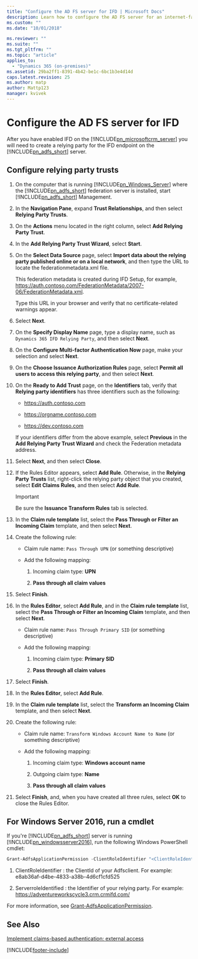 ```yaml
---
title: "Configure the AD FS server for IFD | Microsoft Docs"
description: Learn how to configure the AD FS server for an internet-facing deployment with Dynamics 365 Customer Engagement (on-premises)
ms.custom: ""
ms.date: "10/01/2018"

ms.reviewer: ""
ms.suite: ""
ms.tgt_pltfrm: ""
ms.topic: "article"
applies_to: 
  - "Dynamics 365 (on-premises)"
ms.assetid: 29ba2ff1-8391-4b42-be1c-6bc1b3e4d14d
caps.latest.revision: 25
ms.author: matp
author: Mattp123
manager: kvivek
---
```

# Configure the AD FS server for IFD



After you have enabled IFD on the [!INCLUDE[pn_microsoftcrm_server](../includes/pn-microsoftcrm-server.md)] you will need to create a relying party for the IFD endpoint on the [!INCLUDE[pn_adfs_short](../includes/pn-adfs-short.md)] server.  
  
## Configure relying party trusts  
  
1.  On the computer that is running [!INCLUDE[pn_Windows_Server](../includes/pn-windows-server.md)] where the [!INCLUDE[pn_adfs_short](../includes/pn-adfs-short.md)] federation server is installed, start [!INCLUDE[pn_adfs_short](../includes/pn-adfs-short.md)] Management.  
  
2.  In the **Navigation Pane**, expand **Trust Relationships**, and then select **Relying Party Trusts**.  
  
3.  On the **Actions** menu located in the right column, select **Add Relying Party Trust**.  
  
4.  In the **Add Relying Party Trust Wizard**, select **Start**.  
  
5.  On the **Select Data Source** page, select **Import data about the relying party published online or on a local network**, and then type the URL to locate the federationmetadata.xml file.  
  
     This federation metadata is created during IFD Setup, for example, https://auth.contoso.com/FederationMetadata/2007-06/FederationMetadata.xml.  
  
     Type this URL in your browser and verify that no certificate-related warnings appear.  
  
6.  Select **Next**.  
  
7.  On the **Specify Display Name** page, type a display name, such as `Dynamics 365 IFD Relying Party`, and then select **Next**.  
  
8.  On the **Configure Multi-factor Authentication Now** page, make your selection and select **Next**.  
  
9. On the **Choose Issuance Authorization Rules** page, select **Permit all users to access this relying party**, and then select **Next**.  
  
10. On the **Ready to Add Trust** page, on the **Identifiers** tab, verify that **Relying party identifiers** has three identifiers such as the following:  
  
    -   https://auth.contoso.com  
  
    -   https://orgname.contoso.com  
  
    -   https://dev.contoso.com  
  
     If your identifiers differ from the above example, select **Previous** in the **Add Relying Party Trust Wizard** and check the Federation metadata address.  
  
11. Select **Next**, and then select **Close**.  
  
12. If the Rules Editor appears, select **Add Rule**. Otherwise, in the **Relying Party Trusts** list, right-click the relying party object that you created, select **Edit Claims Rules**, and then select **Add Rule**.  
  
    > [!IMPORTANT]
    >  Be sure the **Issuance Transform Rules** tab is selected.  
  
13. In the **Claim rule template** list, select the **Pass Through or Filter an Incoming Claim** template, and then select **Next**.  
  
14. Create the following rule:  
  
    -   Claim rule name: `Pass Through UPN` (or something descriptive)  
  
    -   Add the following mapping:  
  
        1.  Incoming claim type: **UPN**  
  
        2.  **Pass through all claim values**  
  
15. Select **Finish**.  
  
16. In the **Rules Editor**, select **Add Rule**, and in the **Claim rule template** list, select the **Pass Through or Filter an Incoming Claim** template, and then select **Next**.  
  
    -   Claim rule name: `Pass Through Primary SID` (or something descriptive)  
  
    -   Add the following mapping:  
  
        1.  Incoming claim type: **Primary SID**  
  
        2.  **Pass through all claim values**  
  
17. Select **Finish**.  
  
18. In the **Rules Editor**, select **Add Rule**.  
  
19. In the **Claim rule template** list, select the **Transform an Incoming Claim** template, and then select **Next**.  
  
20. Create the following rule:  
  
    -   Claim rule name: `Transform Windows Account Name to Name` (or something descriptive)  
  
    -   Add the following mapping:  
  
        1.  Incoming claim type: **Windows account name**  
  
        2.  Outgoing claim type: **Name**  
  
        3.  **Pass through all claim values**  
  
21. Select **Finish**, and, when you have created all three rules, select **OK** to close the Rules Editor.  
  
## For Windows Server 2016, run a cmdlet  
 If you're [!INCLUDE[pn_adfs_short](../includes/pn-adfs-short.md)] server is running [!INCLUDE[pn_windowsserver2016](../includes/pn-windowsserver2016.md)], run the following Windows PowerShell cmdlet:  
  
```powershell  
Grant-AdfsApplicationPermission -ClientRoleIdentifier "<ClientRoleIdentifier>" -ServerRoleIdentifier <ServerroleIdentified>  
```  
  
1.  ClientRoleIdentifier :  the ClientId of your Adfsclient. For example: e8ab36af-d4be-4833-a38b-4d6cf1cfd525  
  
2.  ServerroleIdentified :  the Identifier of your relying party. For example: https://adventureworkscycle3.crm.crmifd.com/  
  
 For more information, see [Grant-AdfsApplicationPermission](/powershell/module/adfs/grant-adfsapplicationpermission).  
  
## See Also  
 [Implement claims-based authentication: external access](implement-claims-based-authentication-external-access.md)



[!INCLUDE[footer-include](../../../includes/footer-banner.md)]
